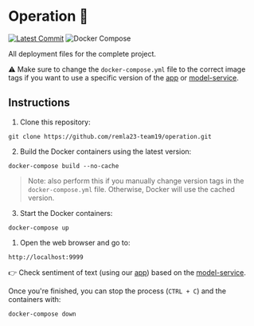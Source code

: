 # Operation 🏃

[![Latest Commit](https://img.shields.io/github/last-commit/remla23-team19/operation.svg)](https://github.com/remla23-team19/operation/commits/main) ![Docker Compose](https://img.shields.io/badge/repository-Docker%20Compose-blue)

All deployment files for the complete project.

⚠️ Make sure to change the `docker-compose.yml` file to the correct image tags if you want to use a specific version of the [app](https://github.com/remla23-team19/app) or [model-service](https://github.com/remla23-team19/model-service).

## Instructions

1. Clone this repository:

```
git clone https://github.com/remla23-team19/operation.git
```

2. Build the Docker containers using the latest version:

```
docker-compose build --no-cache
```

> Note: also perform this if you manually change version tags in the `docker-compose.yml` file. Otherwise, Docker will use the cached version.

3. Start the Docker containers:

```
docker-compose up
```

1. Open the web browser and go to:

```
http://localhost:9999
```

👉 Check sentiment of text (using our [app](https://github.com/remla23-team19/app)) based on the [model-service](https://github.com/remla23-team19/model-service).

Once you're finished, you can stop the process (`CTRL + C`) and the containers with:

```
docker-compose down
```
